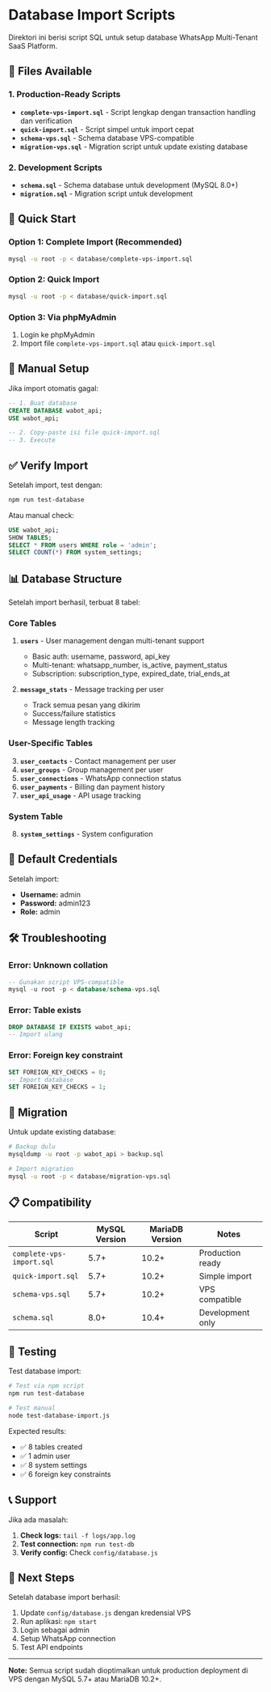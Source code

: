 # Database Import Scripts

Direktori ini berisi script SQL untuk setup database WhatsApp Multi-Tenant SaaS Platform.

## 📁 Files Available

### 1. Production-Ready Scripts
- **`complete-vps-import.sql`** - Script lengkap dengan transaction handling dan verification
- **`quick-import.sql`** - Script simpel untuk import cepat
- **`schema-vps.sql`** - Schema database VPS-compatible
- **`migration-vps.sql`** - Migration script untuk update existing database

### 2. Development Scripts
- **`schema.sql`** - Schema database untuk development (MySQL 8.0+)
- **`migration.sql`** - Migration script untuk development

## 🚀 Quick Start

### Option 1: Complete Import (Recommended)
```bash
mysql -u root -p < database/complete-vps-import.sql
```

### Option 2: Quick Import
```bash
mysql -u root -p < database/quick-import.sql
```

### Option 3: Via phpMyAdmin
1. Login ke phpMyAdmin
2. Import file `complete-vps-import.sql` atau `quick-import.sql`

## 🔧 Manual Setup

Jika import otomatis gagal:

```sql
-- 1. Buat database
CREATE DATABASE wabot_api;
USE wabot_api;

-- 2. Copy-paste isi file quick-import.sql
-- 3. Execute
```

## ✅ Verify Import

Setelah import, test dengan:

```bash
npm run test-database
```

Atau manual check:

```sql
USE wabot_api;
SHOW TABLES;
SELECT * FROM users WHERE role = 'admin';
SELECT COUNT(*) FROM system_settings;
```

## 📊 Database Structure

Setelah import berhasil, terbuat 8 tabel:

### Core Tables
1. **`users`** - User management dengan multi-tenant support
   - Basic auth: username, password, api_key
   - Multi-tenant: whatsapp_number, is_active, payment_status
   - Subscription: subscription_type, expired_date, trial_ends_at

2. **`message_stats`** - Message tracking per user
   - Track semua pesan yang dikirim
   - Success/failure statistics
   - Message length tracking

### User-Specific Tables
3. **`user_contacts`** - Contact management per user
4. **`user_groups`** - Group management per user  
5. **`user_connections`** - WhatsApp connection status
6. **`user_payments`** - Billing dan payment history
7. **`user_api_usage`** - API usage tracking

### System Table
8. **`system_settings`** - System configuration

## 🔐 Default Credentials

Setelah import:
- **Username:** admin
- **Password:** admin123
- **Role:** admin

## 🛠️ Troubleshooting

### Error: Unknown collation
```sql
-- Gunakan script VPS-compatible
mysql -u root -p < database/schema-vps.sql
```

### Error: Table exists
```sql
DROP DATABASE IF EXISTS wabot_api;
-- Import ulang
```

### Error: Foreign key constraint
```sql
SET FOREIGN_KEY_CHECKS = 0;
-- Import database
SET FOREIGN_KEY_CHECKS = 1;
```

## 🔄 Migration

Untuk update existing database:

```bash
# Backup dulu
mysqldump -u root -p wabot_api > backup.sql

# Import migration
mysql -u root -p < database/migration-vps.sql
```

## 📋 Compatibility

| Script | MySQL Version | MariaDB Version | Notes |
|--------|---------------|-----------------|-------|
| `complete-vps-import.sql` | 5.7+ | 10.2+ | Production ready |
| `quick-import.sql` | 5.7+ | 10.2+ | Simple import |
| `schema-vps.sql` | 5.7+ | 10.2+ | VPS compatible |
| `schema.sql` | 8.0+ | 10.4+ | Development only |

## 🧪 Testing

Test database import:

```bash
# Test via npm script
npm run test-database

# Test manual
node test-database-import.js
```

Expected results:
- ✅ 8 tables created
- ✅ 1 admin user
- ✅ 8 system settings
- ✅ 6 foreign key constraints

## 📞 Support

Jika ada masalah:

1. **Check logs:** `tail -f logs/app.log`
2. **Test connection:** `npm run test-db`
3. **Verify config:** Check `config/database.js`

## 🎯 Next Steps

Setelah database import berhasil:

1. Update `config/database.js` dengan kredensial VPS
2. Run aplikasi: `npm start`
3. Login sebagai admin
4. Setup WhatsApp connection
5. Test API endpoints

---

**Note:** Semua script sudah dioptimalkan untuk production deployment di VPS dengan MySQL 5.7+ atau MariaDB 10.2+. 
